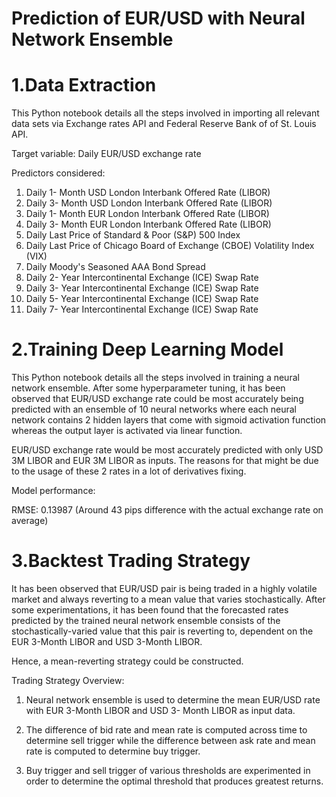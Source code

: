 # Prediction of EUR/USD with Neural Network Ensemble

# 1.Data Extraction

This Python notebook details all the steps involved in importing all relevant data sets via Exchange rates API and Federal Reserve Bank of of St. Louis API.

Target variable: Daily EUR/USD exchange rate

Predictors considered:

1. Daily 1- Month USD London Interbank Offered Rate (LIBOR)
2. Daily 3- Month USD London Interbank Offered Rate (LIBOR)
3. Daily 1- Month EUR London Interbank Offered Rate (LIBOR)
4. Daily 3- Month EUR London Interbank Offered Rate (LIBOR)
5. Daily Last Price of Standard & Poor (S&P) 500 Index
6. Daily Last Price of Chicago Board of Exchange (CBOE) Volatility Index (VIX)
7. Daily Moody's Seasoned AAA Bond Spread
8. Daily 2- Year Intercontinental Exchange (ICE) Swap Rate
9. Daily 3- Year Intercontinental Exchange (ICE) Swap Rate
10. Daily 5- Year Intercontinental Exchange (ICE) Swap Rate
11. Daily 7- Year Intercontinental Exchange (ICE) Swap Rate

# 2.Training Deep Learning Model

This Python notebook details all the steps involved in training a neural network ensemble. After some hyperparameter tuning, it has been observed that EUR/USD exchange rate could be most accurately being predicted with an ensemble of 10 neural networks where each neural network contains 2 hidden layers that come with sigmoid activation function whereas the output layer is activated via linear function.

EUR/USD exchange rate would be most accurately predicted with only USD 3M LIBOR and EUR 3M LIBOR as inputs. The reasons for that might be due to the usage of these 2 rates in a lot of derivatives fixing.

Model performance:

RMSE: 0.13987 (Around 43 pips difference with the actual exchange rate on average)

# 3.Backtest Trading Strategy

It has been observed that EUR/USD pair is being traded in a highly volatile market and always reverting to a mean value that varies stochastically. After some experimentations, it has been found that the forecasted rates predicted by the trained neural network ensemble consists of the stochastically-varied value that this pair is reverting to, dependent on the EUR 3-Month LIBOR and USD 3-Month LIBOR.

Hence, a mean-reverting strategy could be constructed.

Trading Strategy Overview:

1. Neural network ensemble is used to determine the mean EUR/USD rate with EUR 3-Month LIBOR and USD 3- Month LIBOR as input data.

2. The difference of bid rate and mean rate is computed across time to determine sell trigger while the difference between ask rate and mean rate is computed to determine buy trigger.

3. Buy trigger and sell trigger of various thresholds are experimented in order to determine the optimal threshold that produces greatest returns.
